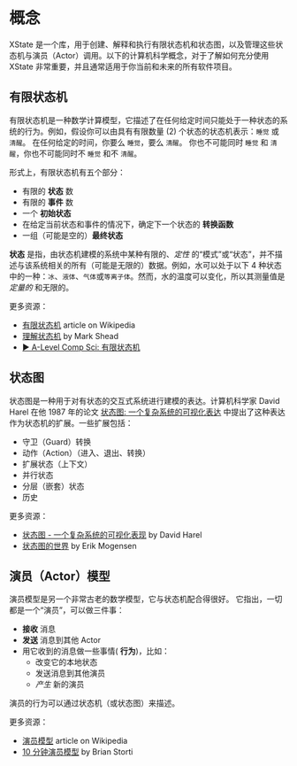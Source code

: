 # 概念

XState 是一个库，用于创建、解释和执行有限状态机和状态图，以及管理这些状态机与演员（Actor）调用。以下的计算机科学概念，对于了解如何充分使用 XState 非常重要，并且通常适用于你当前和未来的所有软件项目。

## 有限状态机

有限状态机是一种数学计算模型，它描述了在任何给定时间只能处于一种状态的系统的行为。例如，假设你可以由具有有限数量 (2) 个状态的状态机表示：`睡觉` 或 `清醒`。 在任何给定的时间，你要么 `睡觉`，要么 `清醒`。 你也不可能同时 `睡觉` 和 `清醒`，你也不可能同时不 `睡觉` 和不 `清醒`。

形式上，有限状态机有五个部分：

- 有限的 **状态** 数
- 有限的 **事件** 数
- 一个 **初始状态**
- 在给定当前状态和事件的情况下，确定下一个状态的 **转换函数**
- 一组（可能是空的）**最终状态**

**状态** 是指，由状态机建模的系统中某种有限的、_定性_ 的“模式”或“状态”，并不描述与该系统相关的所有（可能是无限的）数据。例如，水可以处于以下 4 种状态中的一种：`冰`、`液体`、`气体`或`等离子体`。然而，水的温度可以变化，所以其测量值是 _定量的_ 和无限的。

更多资源：

- [有限状态机](https://en.wikipedia.org/wiki/Finite-state_machine) article on Wikipedia
- [理解状态机](https://www.freecodecamp.org/news/state-machines-basics-of-computer-science-d42855debc66/) by Mark Shead
- [▶️ A-Level Comp Sci: 有限状态机](https://www.youtube.com/watch?v=4rNYAvsSkwk)

## 状态图

状态图是一种用于对有状态的交互式系统进行建模的表达。计算机科学家 David Harel 在他 1987 年的论文 [状态图: 一个复杂系统的可视化表达](https://www.sciencedirect.com/science/article/pii/0167642387900359/pdf) 中提出了这种表达作为状态机的扩展。一些扩展包括：

- 守卫（Guard）转换
- 动作（Action）（进入、退出、转换）
- 扩展状态（上下文）
- 并行状态
- 分层（嵌套）状态
- 历史

更多资源：

- [状态图 - 一个复杂系统的可视化表现](https://www.sciencedirect.com/science/article/pii/0167642387900359/pdf) by David Harel
- [状态图的世界](https://statecharts.github.io/) by Erik Mogensen

## 演员（Actor）模型

演员模型是另一个非常古老的数学模型，它与状态机配合得很好。 它指出，一切都是一个“演员”，可以做三件事：

- **接收** 消息
- **发送** 消息到其他 Actor
- 用它收到的消息做一些事情( **行为**)，比如：
  - 改变它的本地状态
  - 发送消息到其他演员
  - _产生_ 新的演员

演员的行为可以通过状态机（或状态图）来描述。

更多资源：

- [演员模型](https://en.wikipedia.org/wiki/Actor_model) article on Wikipedia
- [10 分钟演员模型](https://www.brianstorti.com/the-actor-model/) by Brian Storti
